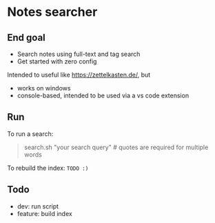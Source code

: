 # Notes searcher

## End goal

- Search notes using full-text and tag search
- Get started with zero config

Intended to useful like https://zettelkasten.de/, but

- works on windows
- console-based, intended to be used via a vs code extension


## Run

To run a search: 

> search.sh "your search query"  # quotes are required for multiple words

To rebuild the index: `TODO :)`


## Todo

- dev: run script
- feature: build index
